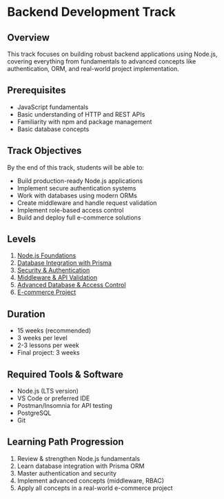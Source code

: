 # Backend Development Track

## Overview
This track focuses on building robust backend applications using Node.js, covering everything from fundamentals to advanced concepts like authentication, ORM, and real-world project implementation.

## Prerequisites
- JavaScript fundamentals
- Basic understanding of HTTP and REST APIs
- Familiarity with npm and package management
- Basic database concepts

## Track Objectives
By the end of this track, students will be able to:
- Build production-ready Node.js applications
- Implement secure authentication systems
- Work with databases using modern ORMs
- Create middleware and handle request validation
- Implement role-based access control
- Build and deploy full e-commerce solutions

## Levels
1. [Node.js Foundations](./1-nodejs-foundations)
2. [Database Integration with Prisma](./2-database-integration)
3. [Security & Authentication](./3-security-and-authentication)
4. [Middleware & API Validation](./4-middleware-and-validation)
5. [Advanced Database & Access Control](./5-advanced-database)
6. [E-commerce Project](./6-ecommerce-project)

## Duration
- 15 weeks (recommended)
- 3 weeks per level
- 2-3 lessons per week
- Final project: 3 weeks

## Required Tools & Software
- Node.js (LTS version)
- VS Code or preferred IDE
- Postman/Insomnia for API testing
- PostgreSQL
- Git

## Learning Path Progression
1. Review & strengthen Node.js fundamentals
2. Learn database integration with Prisma ORM
3. Master authentication and security
4. Implement advanced concepts (middleware, RBAC)
5. Apply all concepts in a real-world e-commerce project
